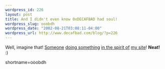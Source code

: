 ```yaml
--- 
wordpress_id: 226
layout: post
title: And I didn't even know 0xDECAFBAD had soul!
wordpress_slug: ooobdh
wordpress_date: "2002-08-21T03:08:11-04:00"
wordpress_url: http://www.decafbad.com/blog/?p=226
---
```

<p>Well, imagine that!  <a href="http://www.furrygoat.com/">Someone</a> <a href="http://www.furrygoat.com/Misc/Thanks.html">doing something</a> <a href="http://www.decafbad.com/thanks-for-feeding-me.phtml">in the spirit of</a> <a href="http://www.decafbad.com">my site</a>!  <strong>Neat!</strong>  :)</p>
<!--more-->
shortname=ooobdh
